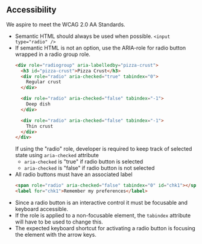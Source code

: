 ## Accessibility

We aspire to meet the WCAG 2.0 AA Standards.

- Semantic HTML should always be used when possible. `<input type="radio" />`
- If semantic HTML is not an option, use the ARIA-role for radio button wrapped in a radio group role.
  ```html
  <div role="radiogroup" aria-labelledby="pizza-crust">
    <h3 id="pizza-crust">Pizza Crust</h3>
    <div role="radio" aria-checked="true" tabindex="0">
      Regular crust
    </div>

    <div role="radio" aria-checked="false" tabindex="-1">
      Deep dish
    </div>

    <div role="radio" aria-checked="false" tabindex="-1">
      Thin crust
    </div>
  </div>
  ```
  If using the "radio" role, developer is required to keep track of selected state using `aria-checked` attribute
  - `aria-checked` is "true" if radio button is selected
  - `aria-checked` is "false" if radio button is not selected
- All radio buttons must have an associated label
  ```html
  <span role="radio" aria-checked="false" tabindex="0" id="chk1"></span>
  <label for="chk1">Remember my preferences</label>
  ```
- Since a radio button is an interactive control it must be focusable and keyboard accessible.
- If the role is applied to a non-focusable element, the `tabindex` attribute will have to be used to change this.
- The expected keyboard shortcut for activating a radio button is focusing the element with the arrow keys.